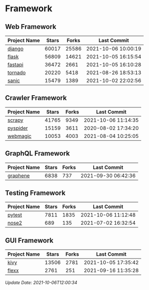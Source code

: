 # Framework

## Web Framework
| Project Name | Stars | Forks | Last Commit |
| ------------ | ----- | ----- | ----------- |
| [django](https://github.com/django/django) | 60017 | 25586 | 2021-10-06 10:00:19 |
| [flask](https://github.com/pallets/flask) | 56809 | 14621 | 2021-10-05 16:15:54 |
| [fastapi](https://github.com/tiangolo/fastapi) | 36472 | 2661 | 2021-10-05 16:10:28 |
| [tornado](https://github.com/tornadoweb/tornado) | 20220 | 5418 | 2021-08-26 18:53:13 |
| [sanic](https://github.com/sanic-org/sanic) | 15479 | 1389 | 2021-10-02 22:02:56 |

## Crawler Framework
| Project Name | Stars | Forks | Last Commit |
| ------------ | ----- | ----- | ----------- |
| [scrapy](https://github.com/scrapy/scrapy) | 41765 | 9349 | 2021-10-06 11:14:35 |
| [pyspider](https://github.com/binux/pyspider) | 15159 | 3611 | 2020-08-02 17:34:20 |
| [webmagic](https://github.com/code4craft/webmagic) | 10053 | 4003 | 2021-08-04 10:25:05 |

## GraphQL Framework
| Project Name | Stars | Forks | Last Commit |
| ------------ | ----- | ----- | ----------- |
| [graphene](https://github.com/graphql-python/graphene) | 6838 | 737 | 2021-09-30 06:42:36 |

## Testing Framework
| Project Name | Stars | Forks | Last Commit |
| ------------ | ----- | ----- | ----------- |
| [pytest](https://github.com/pytest-dev/pytest) | 7811 | 1835 | 2021-10-06 11:12:48 |
| [nose2](https://github.com/nose-devs/nose2) | 689 | 135 | 2021-07-02 16:32:54 |

## GUI Framework
| Project Name | Stars | Forks | Last Commit |
| ------------ | ----- | ----- | ----------- |
| [kivy](https://github.com/kivy/kivy) | 13506 | 2781 | 2021-10-05 17:35:42 |
| [flexx](https://github.com/flexxui/flexx) | 2761 | 251 | 2021-09-16 11:35:28 |

*Update Date: 2021-10-06T12:00:34*